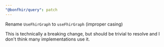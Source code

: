 ```yaml
---
"@bonfhir/query": patch
---
```


Rename `UseFhirGraph` to `useFhirGraph` (improper casing)

This is technically a breaking change, but should be trivial to resolve and I don't think many implementations use it.
